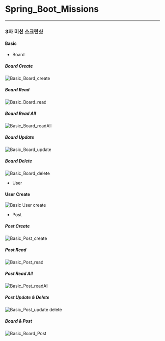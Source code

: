 # Spring_Boot_Missions
- - -
### 3차 미션 스크린샷
#### Basic
* Board
##### Board Create
![Basic_Board_create](https://user-images.githubusercontent.com/31644115/155254039-88a225c0-99ae-41dd-bcbf-afcb373242db.PNG)
##### Board Read
![Basic_Board_read](https://user-images.githubusercontent.com/31644115/155254023-063067de-631c-40f8-abc1-ec1664d68d45.PNG)
##### Board Read All
![Basic_Board_readAll](https://user-images.githubusercontent.com/31644115/155254028-ac337fdb-1d87-4086-83fa-ce82c8bd3bde.PNG)
##### Board Update
![Basic_Board_update](https://user-images.githubusercontent.com/31644115/155254030-086603cf-92b8-428e-bd40-e32518212462.PNG)
##### Board Delete
![Basic_Board_delete](https://user-images.githubusercontent.com/31644115/155254042-5274260a-af66-4a9b-bdab-2ad74534e8ad.PNG)
* User
#### User Create
![Basic User create](https://user-images.githubusercontent.com/31644115/157293625-39f7598a-cefd-4234-ae57-15a074963d47.png)


* Post
##### Post Create
![Basic_Post_create](https://user-images.githubusercontent.com/31644115/155254031-ae39b9ea-451d-4028-97fe-c6bea4e5968e.PNG)
##### Post Read
![Basic_Post_read](https://user-images.githubusercontent.com/31644115/155254035-2b72600b-6bc1-400c-b9d3-ef96f89c14bf.PNG)
##### Post Read All
![Basic_Post_readAll](https://user-images.githubusercontent.com/31644115/155254036-a2c8178e-06a7-4767-85bf-9cd736b299e5.PNG)
##### Post Update & Delete
![Basic_Post_update delete](https://user-images.githubusercontent.com/31644115/155254038-a09d58aa-7439-489b-88fd-e6b7c1b9a45a.PNG)
##### Board & Post
![Basic_Board_Post](https://user-images.githubusercontent.com/31644115/155254032-5161467e-9bd5-49ea-bc29-6107e479731b.PNG)


